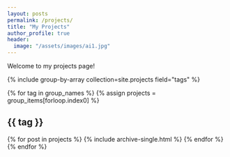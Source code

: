 ```yaml
---
layout: posts
permalink: /projects/
title: "My Projects"
author_profile: true
header:
  image: "/assets/images/ai1.jpg"
---
```


Welcome to my projects page!

{% include group-by-array collection=site.projects field="tags" %}

{% for tag in group_names %}
{% assign projects = group_items[forloop.index0] %}

  <h2 id="{{ tag | slugify }}" class="archive__subtitle">{{ tag }}</h2>
  {% for post in projects %}
    {% include archive-single.html %}
  {% endfor %}
{% endfor %}


